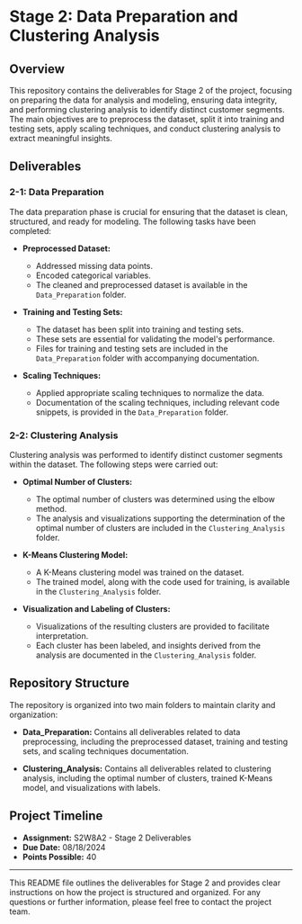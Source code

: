# Stage 2: Data Preparation and Clustering Analysis

## Overview
This repository contains the deliverables for Stage 2 of the project, focusing on preparing the data for analysis and modeling, ensuring data integrity, and performing clustering analysis to identify distinct customer segments. The main objectives are to preprocess the dataset, split it into training and testing sets, apply scaling techniques, and conduct clustering analysis to extract meaningful insights.

## Deliverables

### 2-1: Data Preparation
The data preparation phase is crucial for ensuring that the dataset is clean, structured, and ready for modeling. The following tasks have been completed:

- **Preprocessed Dataset:** 
  - Addressed missing data points.
  - Encoded categorical variables.
  - The cleaned and preprocessed dataset is available in the `Data_Preparation` folder.

- **Training and Testing Sets:** 
  - The dataset has been split into training and testing sets.
  - These sets are essential for validating the model's performance.
  - Files for training and testing sets are included in the `Data_Preparation` folder with accompanying documentation.

- **Scaling Techniques:** 
  - Applied appropriate scaling techniques to normalize the data.
  - Documentation of the scaling techniques, including relevant code snippets, is provided in the `Data_Preparation` folder.

### 2-2: Clustering Analysis
Clustering analysis was performed to identify distinct customer segments within the dataset. The following steps were carried out:

- **Optimal Number of Clusters:**
  - The optimal number of clusters was determined using the elbow method.
  - The analysis and visualizations supporting the determination of the optimal number of clusters are included in the `Clustering_Analysis` folder.

- **K-Means Clustering Model:**
  - A K-Means clustering model was trained on the dataset.
  - The trained model, along with the code used for training, is available in the `Clustering_Analysis` folder.

- **Visualization and Labeling of Clusters:**
  - Visualizations of the resulting clusters are provided to facilitate interpretation.
  - Each cluster has been labeled, and insights derived from the analysis are documented in the `Clustering_Analysis` folder.

## Repository Structure
The repository is organized into two main folders to maintain clarity and organization:

- **Data_Preparation:** Contains all deliverables related to data preprocessing, including the preprocessed dataset, training and testing sets, and scaling techniques documentation.

- **Clustering_Analysis:** Contains all deliverables related to clustering analysis, including the optimal number of clusters, trained K-Means model, and visualizations with labels.



## Project Timeline
- **Assignment:** S2W8A2 - Stage 2 Deliverables
- **Due Date:** 08/18/2024
- **Points Possible:** 40

---

This README file outlines the deliverables for Stage 2 and provides clear instructions on how the project is structured and organized. For any questions or further information, please feel free to contact the project team.
